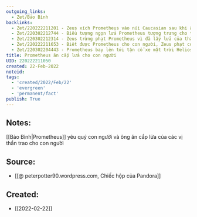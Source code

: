 ```yaml
---
outgoing_links:
  - Zet/Bảo Bình
backlinks:
  - Zet/220222211201 - Zeus xích Prometheus vào núi Caucasian sau khi ăn cắp lửa cho con người
  - Zet/220302212744 - Biểu tượng ngọn lửa Prometheus tượng trưng cho tự do, tiến bộ
  - Zet/220302212314 - Zeus trừng phạt Prometheus vì đã lấy lửa của thần ban cho con người
  - Zet/220222211653 - Biết được Prometheus cho con người, Zeus phạt con người thông qua Pandora
  - Zet/220302204443 - Prometheus bay lên tới tận cỗ xe mặt trời Helios để lấy cắp lửa cho con người
title: Prometheus ăn cắp lửa cho con người
UID: 220222211050
created: 22-Feb-2022
noteid:
tags:
  - 'created/2022/Feb/22'
  - 'evergreen'
  - 'permanent/fact'
publish: True
---
```

## Notes:
[[Bảo Bình|Prometheus]]  yêu quý con người và ông ăn cắp lửa của các vị thần trao cho con người

## Source:
- [[@ peterpotter90.wordpress.com, Chiếc hộp của Pandora]]





## Created:
- [[2022-02-22]]
